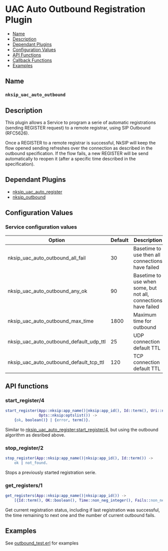 # UAC Auto Outbound Registration Plugin

* [Name](#name)
* [Description](#description)
* [Dependant Plugins](#dependant-plugins)
* [Configuration Values](#configuration-values)
* [API Functions](#api-functions)
* [Callback Functions](#callback-functions)
* [Examples](#examples)


## Name
### `nksip_uac_auto_outbound`


## Description

This plugin allows a Service to program a serie of automatic registrations (sending REGISTER request) to a remote registrar, using SIP Outbound (RFC5626).

Once a REGISTER to a remote registrar is successful, NkSIP will keep the flow opened sending refreshes over the connection as described in the outbound specification. If the flow fails, a new REGISTER will be send automatically to reopen it (after a specific time described in the specification).


## Dependant Plugins

* [nksip_uac_auto_register](auto_register.md)
* [nksip_outbound](outbound.md)


## Configuration Values

### Service configuration values

Option|Default|Description
---|---|---
nksip_uac_auto_outbound_all_fail|30|Basetime to use then all connections have failed
nksip_uac_auto_outbound_any_ok|90|Basetime to use when some, but not all, connections have failed
nksip_uac_auto_outbound_max_time|1800|Maximum time for outbound
nksip_uac_auto_outbound_default_udp_ttl|25|UDP connection default TTL
nksip_uac_auto_outbound_default_tcp_ttl|120|TCP connection default TTL


## API functions

### start_register/4

```erlang
start_register(App::nksip:app_name()|nksip:app_id(), Id::term(), Uri::nksip:user_uri(),
			   Opts::nksip:optslist()) -> 
    {ok, boolean()} | {error, term()}.
```

Similar to [nksip_uac_auto_register:start_register/4](auto_register.md#start_register4), but using the outbound algorithm as desribed above.


### stop_register/2

```erlang
stop_register(App::nksip:app_name()|nksip:app_id(), Id::term()) -> 
    ok | not_found.
```

Stops a previously started registration serie.


### get_registers/1

```erlang
get_registers(App::nksip:app_name()|nksip:app_id()) -> 
    [{Id::term(), OK::boolean(), Time::non_neg_integer(), Fails::non_neg_integer}].
```
Get current registration status, including if last registration was successful, the time remaining to next one and the number of current outbound fails.
 


## Examples

See [outbound_test.erl](../../test/outbound_test.erl) for examples



